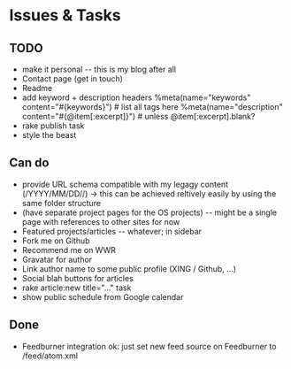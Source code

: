 Issues & Tasks
==============

TODO
----
* make it personal -- this is my blog after all
* Contact page (get in touch)
* Readme
* add keyword + description headers
    %meta(name="keywords" content="#{keywords}") # list all tags here
    %meta(name="description" content="#{@item[:excerpt]}") # unless @item[:excerpt].blank?
* rake publish task
* style the beast

Can do
------
* provide URL schema compatible with my legagy content (/YYYY/MM/DD/<slug>/)
  -> this can be achieved reltively easily by using the same folder structure
* (have separate project pages for the OS projects) -- might be a single page with references to other sites for now
* Featured projects/articles -- whatever; in sidebar
* Fork me on Github
* Recommend me on WWR
* Gravatar for author
* Link author name to some public profile (XING / Github, ...)
* Social blah buttons for articles
* rake article:new title="..." task
* show public schedule from Google calendar

Done
----
* Feedburner integration
  ok: just set new feed source on Feedburner to /feed/atom.xml

